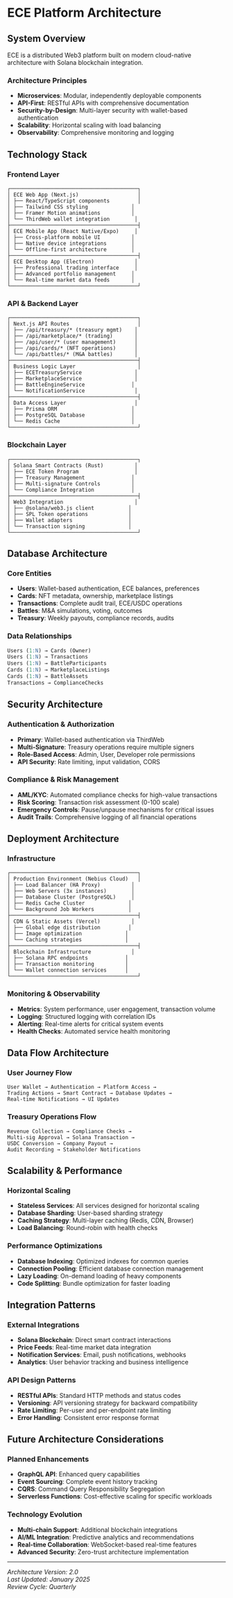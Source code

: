 # ECE Platform Architecture

## System Overview

ECE is a distributed Web3 platform built on modern cloud-native architecture with Solana blockchain integration.

### Architecture Principles
- **Microservices**: Modular, independently deployable components
- **API-First**: RESTful APIs with comprehensive documentation  
- **Security-by-Design**: Multi-layer security with wallet-based authentication
- **Scalability**: Horizontal scaling with load balancing
- **Observability**: Comprehensive monitoring and logging

## Technology Stack

### Frontend Layer
```
┌─────────────────────────────────────────┐
│ ECE Web App (Next.js)                   │
│ ├── React/TypeScript components         │
│ ├── Tailwind CSS styling              │
│ ├── Framer Motion animations          │
│ └── ThirdWeb wallet integration        │
├─────────────────────────────────────────┤
│ ECE Mobile App (React Native/Expo)     │
│ ├── Cross-platform mobile UI          │
│ ├── Native device integrations        │
│ └── Offline-first architecture        │
├─────────────────────────────────────────┤
│ ECE Desktop App (Electron)             │
│ ├── Professional trading interface     │
│ ├── Advanced portfolio management     │
│ └── Real-time market data feeds       │
└─────────────────────────────────────────┘
```

### API & Backend Layer
```
┌─────────────────────────────────────────┐
│ Next.js API Routes                      │
│ ├── /api/treasury/* (treasury mgmt)    │
│ ├── /api/marketplace/* (trading)       │
│ ├── /api/user/* (user management)      │
│ ├── /api/cards/* (NFT operations)      │
│ └── /api/battles/* (M&A battles)       │
├─────────────────────────────────────────┤
│ Business Logic Layer                    │
│ ├── ECETreasuryService                 │
│ ├── MarketplaceService                 │
│ ├── BattleEngineService               │
│ └── NotificationService                │
├─────────────────────────────────────────┤
│ Data Access Layer                      │
│ ├── Prisma ORM                        │
│ ├── PostgreSQL Database               │
│ └── Redis Cache                       │
└─────────────────────────────────────────┘
```

### Blockchain Layer
```
┌─────────────────────────────────────────┐
│ Solana Smart Contracts (Rust)          │
│ ├── ECE Token Program                  │
│ ├── Treasury Management               │
│ ├── Multi-signature Controls          │
│ └── Compliance Integration            │
├─────────────────────────────────────────┤
│ Web3 Integration                       │
│ ├── @solana/web3.js client           │
│ ├── SPL Token operations             │
│ ├── Wallet adapters                  │
│ └── Transaction signing              │
└─────────────────────────────────────────┘
```

## Database Architecture

### Core Entities
- **Users**: Wallet-based authentication, ECE balances, preferences
- **Cards**: NFT metadata, ownership, marketplace listings
- **Transactions**: Complete audit trail, ECE/USDC operations
- **Battles**: M&A simulations, voting, outcomes
- **Treasury**: Weekly payouts, compliance records, audits

### Data Relationships
```sql
Users (1:N) → Cards (Owner)
Users (1:N) → Transactions
Users (1:N) → BattleParticipants
Cards (1:N) → MarketplaceListings
Cards (1:N) → BattleAssets
Transactions → ComplianceChecks
```

## Security Architecture

### Authentication & Authorization
- **Primary**: Wallet-based authentication via ThirdWeb
- **Multi-Signature**: Treasury operations require multiple signers
- **Role-Based Access**: Admin, User, Developer role permissions
- **API Security**: Rate limiting, input validation, CORS

### Compliance & Risk Management
- **AML/KYC**: Automated compliance checks for high-value transactions
- **Risk Scoring**: Transaction risk assessment (0-100 scale)
- **Emergency Controls**: Pause/unpause mechanisms for critical issues
- **Audit Trails**: Comprehensive logging of all financial operations

## Deployment Architecture

### Infrastructure
```
┌─────────────────────────────────────────┐
│ Production Environment (Nebius Cloud)   │
│ ├── Load Balancer (HA Proxy)          │
│ ├── Web Servers (3x instances)        │
│ ├── Database Cluster (PostgreSQL)     │
│ ├── Redis Cache Cluster              │
│ └── Background Job Workers           │
├─────────────────────────────────────────┤
│ CDN & Static Assets (Vercel)          │
│ ├── Global edge distribution         │
│ ├── Image optimization              │
│ └── Caching strategies              │
├─────────────────────────────────────────┤
│ Blockchain Infrastructure             │
│ ├── Solana RPC endpoints            │ 
│ ├── Transaction monitoring          │
│ └── Wallet connection services      │
└─────────────────────────────────────────┘
```

### Monitoring & Observability
- **Metrics**: System performance, user engagement, transaction volume
- **Logging**: Structured logging with correlation IDs
- **Alerting**: Real-time alerts for critical system events
- **Health Checks**: Automated service health monitoring

## Data Flow Architecture

### User Journey Flow
```
User Wallet → Authentication → Platform Access → 
Trading Actions → Smart Contract → Database Updates → 
Real-time Notifications → UI Updates
```

### Treasury Operations Flow
```
Revenue Collection → Compliance Checks → 
Multi-sig Approval → Solana Transaction → 
USDC Conversion → Company Payout → 
Audit Recording → Stakeholder Notifications
```

## Scalability & Performance

### Horizontal Scaling
- **Stateless Services**: All services designed for horizontal scaling
- **Database Sharding**: User-based sharding strategy
- **Caching Strategy**: Multi-layer caching (Redis, CDN, Browser)
- **Load Balancing**: Round-robin with health checks

### Performance Optimizations
- **Database Indexing**: Optimized indexes for common queries
- **Connection Pooling**: Efficient database connection management
- **Lazy Loading**: On-demand loading of heavy components
- **Code Splitting**: Bundle optimization for faster loading

## Integration Patterns

### External Integrations
- **Solana Blockchain**: Direct smart contract interactions
- **Price Feeds**: Real-time market data integration
- **Notification Services**: Email, push notifications, webhooks
- **Analytics**: User behavior tracking and business intelligence

### API Design Patterns
- **RESTful APIs**: Standard HTTP methods and status codes
- **Versioning**: API versioning strategy for backward compatibility
- **Rate Limiting**: Per-user and per-endpoint rate limiting
- **Error Handling**: Consistent error response format

## Future Architecture Considerations

### Planned Enhancements
- **GraphQL API**: Enhanced query capabilities
- **Event Sourcing**: Complete event history tracking
- **CQRS**: Command Query Responsibility Segregation
- **Serverless Functions**: Cost-effective scaling for specific workloads

### Technology Evolution
- **Multi-chain Support**: Additional blockchain integrations
- **AI/ML Integration**: Predictive analytics and recommendations
- **Real-time Collaboration**: WebSocket-based real-time features
- **Advanced Security**: Zero-trust architecture implementation

---

*Architecture Version: 2.0*  
*Last Updated: January 2025*  
*Review Cycle: Quarterly*
